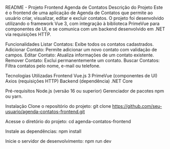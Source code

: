 README - Projeto Frontend Agenda de Contatos
Descrição do Projeto
Este é o frontend de uma aplicação de Agenda de Contatos que permite ao usuário criar, visualizar, editar e excluir contatos. O projeto foi desenvolvido utilizando o framework Vue 3, com integração à biblioteca PrimeVue para componentes de UI, e se comunica com um backend desenvolvido em .NET via requisições HTTP.

Funcionalidades
Listar Contatos: Exibe todos os contatos cadastrados.
Adicionar Contato: Permite adicionar um novo contato com validação de campos.
Editar Contato: Atualiza informações de um contato existente.
Remover Contato: Exclui permanentemente um contato.
Buscar Contatos: Filtra contatos pelo nome, e-mail ou telefone.

Tecnologias Utilizadas
Frontend
Vue.js 3
PrimeVue (componentes de UI)
Axios (requisições HTTP)
Backend (dependência)
.NET Core

Pré-requisitos
Node.js (versão 16 ou superior)
Gerenciador de pacotes npm ou yarn.

Instalação
Clone o repositório do projeto:
git clone https://github.com/seu-usuario/agenda-contatos-frontend.git

Acesse o diretório do projeto:
cd agenda-contatos-frontend

Instale as dependências:
npm install

Inicie o servidor de desenvolvimento:
npm run dev
